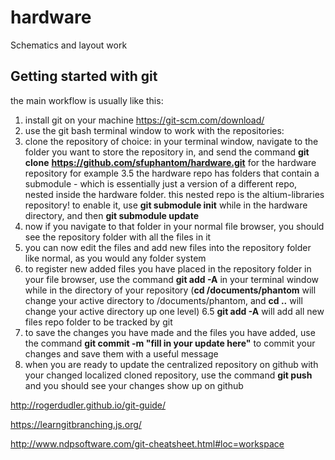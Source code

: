 # hardware
Schematics and layout work 


## Getting started with git
the main workflow is usually like this:

1. install git on your machine https://git-scm.com/download/
2. use the git bash terminal window to work with the repositories:
3. clone the repository of choice: in your terminal window, navigate to the folder you want to store the repository in, and send the command **git clone** **https://github.com/sfuphantom/hardware.git** for the hardware repository for example
3.5 the hardware repo has folders that contain a submodule - which is essentially just a version of a different repo, nested inside the hardware folder. this nested repo is the altium-libraries repository! to enable it, use **git submodule init** while in the hardware directory, and then **git submodule update**
4. now if you navigate to that folder in your normal file browser, you should see the repository folder with all the files in it
5. you can now edit the files and add new files into the repository folder like normal, as you would any folder system
6. to register new added files you have placed in the repository folder in your file browser, use the command **git add -A** in your terminal window while in the directory of your repository (**cd /documents/phantom** will change your active directory to /documents/phantom, and **cd ..** will change your active directory up one level)
6.5 **git add -A** will add all new files repo folder to be tracked by git
7. to save the changes you have made and the files you have added, use the command **git commit -m "fill in your update here"** to commit your changes and save them with a useful message
8. when you are ready to update the centralized repository on github with your changed localized cloned repository, use the command **git push** and you should see your changes show up on github

http://rogerdudler.github.io/git-guide/

https://learngitbranching.js.org/

http://www.ndpsoftware.com/git-cheatsheet.html#loc=workspace
